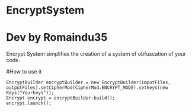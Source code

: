 # EncryptSystem
# Dev by Romaindu35
Encrypt System simplifies the creation of a system of obfuscation of your code.

#How to use it

```
EncryptBuilder encryptBuilder = new EncryptBuilder(imputFiles, outputFiles).setCipherMod(CipherMod.ENCRYPT_MODE).setkeys(new Keys("Yourkeys"));
Encrypt encrypt = encryptBuilder.build();
encrypt.launch();
```
